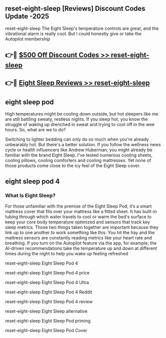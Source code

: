 ## reset-eight-sleep [Reviews​] Discount Codes Update -2025

reset-eight-sleep The Eight Sleep's temperature controls are great, and the vibrational alarm is really cool. But I could honestly give or take the Autopilot membership

## 👉🔴 [$500 Off Discount Codes >> reset-eight-sleep](http://download.freeplayer.one?title=reset-eight-sleep&ref=18-ES)

## 👉🔴 [Eight Sleep Reviews >> reset-eight-sleep](http://download.freeplayer.one?title=reset-eight-sleep&ref=18-ES)

## eight sleep pod

High temperatures might be cooling down outside, but hot sleepers like me are still battling sweaty, restless nights. If you sleep hot, you know the struggle of waking up drenched in sweat and trying to cool off in the wee hours. So, what are we to do?

Switching to lighter bedding can only do so much when you're already unbearably hot. But there's a better solution. If you follow the wellness news cycle or health influencers like Andrew Huberman, you might already be familiar with the brand Eight Sleep. I've tested numerous cooling sheets, cooling pillows, cooling comforters and cooling mattresses. Yet none of those products come close to the icy feel of the Eight Sleep cover.

## eight sleep pod 4

### What Is Eight Sleep?

For those unfamiliar with the premise of the Eight Sleep Pod, it’s a smart mattress cover that fits over your mattress like a fitted sheet. It has built-in tubing through which water travels to cool or warm the bed's surface to keep your core body temperature optimized and sensors that track key sleep metrics. Those two things taken together are important because they link up to one another to work something like this: You hit the hay and the mattress sensors are constantly reading metrics like your heart rate and breathing. If you turn on the Autopilot feature via the app, for example, the AI-driven recommendations take the temperature up and down at different times during the night to help you wake up feeling refreshed

reset-eight-sleep Eight Sleep Pod 4

reset-eight-sleep Eight Sleep Pod 4 price

reset-eight-sleep Eight Sleep Pod 4 Ultra

reset-eight-sleep Eight Sleep Pod 4 Reddit

reset-eight-sleep Eight Sleep Pod 4 review

reset-eight-sleep Eight Sleep alternative

reset-eight-sleep Eight Sleep Pod priming

reset-eight-sleep Eight Sleep Pod Cover